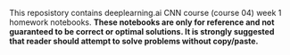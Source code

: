 This reposistory contains deeplearning.ai CNN course (course 04) week 1 homework notebooks.
**These notebooks are only for reference and not guaranteed to be correct or optimal solutions.
It is strongly suggested that reader should attempt to solve problems without copy/paste.**

